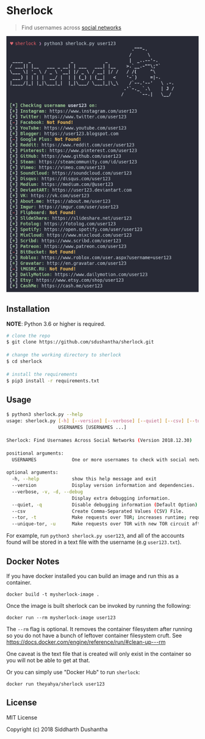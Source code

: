# Sherlock
> Find usernames across [social networks](https://github.com/sdushantha/sherlock/blob/master/sites.md) 

<p align="center">
<img src="./screenshot/preview.png">
</a>
</p>

## Installation

**NOTE**: Python 3.6 or higher is required.

```bash
# clone the repo
$ git clone https://github.com/sdushantha/sherlock.git

# change the working directory to sherlock
$ cd sherlock

# install the requirements
$ pip3 install -r requirements.txt
```

## Usage

```bash
$ python3 sherlock.py --help
usage: sherlock.py [-h] [--version] [--verbose] [--quiet] [--csv] [--tor] [--unique-tor]
                   USERNAMES [USERNAMES ...]

Sherlock: Find Usernames Across Social Networks (Version 2018.12.30)

positional arguments:
  USERNAMES             One or more usernames to check with social networks.

optional arguments:
  -h, --help            show this help message and exit
  --version             Display version information and dependencies.
  --verbose, -v, -d, --debug
                        Display extra debugging information.
  --quiet, -q           Disable debugging information (Default Option).
  --csv                 Create Comma-Separated Values (CSV) File.
  --tor, -t             Make requests over TOR; increases runtime; requires TOR to be installed and in system path.
  --unique-tor, -u      Make requests over TOR with new TOR circuit after each request; increases runtime; requires TOR to be installed and in system path.
```

For example, run ```python3 sherlock.py user123```, and all of the accounts
found will be stored in a text file with the username (e.g ```user123.txt```).

## Docker Notes
If you have docker installed you can build an image and run this as a container.

```
docker build -t mysherlock-image .
```

Once the image is built sherlock can be invoked by running the following:

```
docker run --rm mysherlock-image user123
```

The ```--rm``` flag is optional.  It removes the container filesystem after running so you do not have a bunch of leftover container filesystem cruft.  See https://docs.docker.com/engine/reference/run/#clean-up---rm

One caveat is the text file that is created will only exist in the container so you will not be able to get at that.


Or you can simply use "Docker Hub" to run `sherlock`:
```
docker run theyahya/sherlock user123
```

## License
MIT License

Copyright (c) 2018 Siddharth Dushantha
